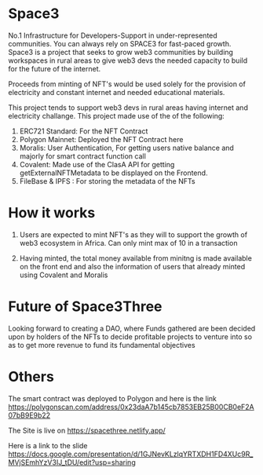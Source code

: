 # Space3


No.1 Infrastructure for Developers-Support in under-represented communities. You can always rely on SPACE3 for fast-paced growth.
Space3 is a project that seeks to grow web3 communities by building workspaces in rural areas to give web3 devs the needed capacity to build for the future of the internet. 

Proceeds from minting of NFT's would be used solely for the provision of electricity and constant internet and needed educational materials. 

This project tends to support web3 devs in rural areas having internet and electricity challange. This project made use of the of the following:

1. ERC721 Standard: For the NFT Contract
2. Polygon Mainnet: Deployed the NFT Contract here
3. Moralis: User Authentication, For getting users native balance and majorly for smart contract function call
4. Covalent: Made use of the ClasA API for getting getExternalNFTMetadata to be displayed on the Frontend.
5. FileBase & IPFS : For storing the metadata of the NFTs



# How it works

1. Users are expected to mint NFT's as they will to support the growth of web3 ecosystem in Africa. Can only mint max of 10 in a transaction

2. Having minted, the total money available from minitng is made available on the front end and also the information of users that already minted using Covalent and Moralis

# Future of Space3Three

Looking forward to creating a DAO, where Funds gathered are been decided upon by holders of the NFTs to decide profitable projects to venture into so as to get more revenue to fund its fundamental objectives

# Others
The smart contract was deployed to Polygon and here is the link https://polygonscan.com/address/0x23daA7b145cb7853EB25B00CB0eF2A07bB9E9b22

The Site is live on https://spacethree.netlify.app/

Here is a link to the slide https://docs.google.com/presentation/d/1GJNevKLzlqYRTXDH1FD4XUc9R_MVjSEmhYzV3IJ_tDU/edit?usp=sharing
